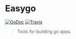 # Easygo

[![GoDoc][godoc:image]][godoc:url]
[![Travis][travis:image]][travis:url]

> Tools for building go apps.

[godoc:image]:  https://godoc.org/github.com/mailru/easygo?status.svg
[godoc:url]:    https://godoc.org/github.com/mailru/easygo
[travis:image]: https://travis-ci.org/mailru/easygo.svg?branch=master
[travis:url]:   https://travis-ci.org/mailru/easygo 
